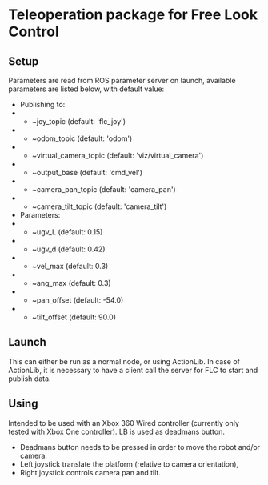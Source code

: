 # Teleoperation package for Free Look Control

## Setup

Parameters are read from ROS parameter server on launch, available parameters are listed below, with default value:

- Publishing to:
- - ~joy_topic (default: 'flc_joy')
- - ~odom_topic (default: 'odom')
- - ~virtual_camera_topic (default: 'viz/virtual_camera')
- - ~output_base (default: 'cmd_vel')
- - ~camera_pan_topic (default: 'camera_pan')
- - ~camera_tilt_topic (default: 'camera_tilt')
- Parameters:
- - ~ugv_L (default: 0.15)
- - ~ugv_d (default: 0.42)
- - ~vel_max (default: 0.3)
- - ~ang_max (default: 0.3)
- - ~pan_offset (default: -54.0)
- - ~tilt_offset (default: 90.0)

## Launch

This can either be run as a normal node, or using ActionLib. In case of ActionLib, it is necessary to have a client call the server for FLC to start and publish data.

## Using

Intended to be used with an Xbox 360 Wired controller (currently only tested with Xbox One controller). LB is used as deadmans button.

- Deadmans button needs to be pressed in order to move the robot and/or camera.
- Left joystick translate the platform (relative to camera orientation),
- Right joystick controls camera pan and tilt.

